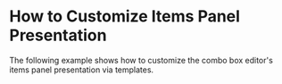 # How to Customize Items Panel Presentation


<p>The following example shows how to customize the combo box editor's items panel presentation via templates.</p>

<br/>


